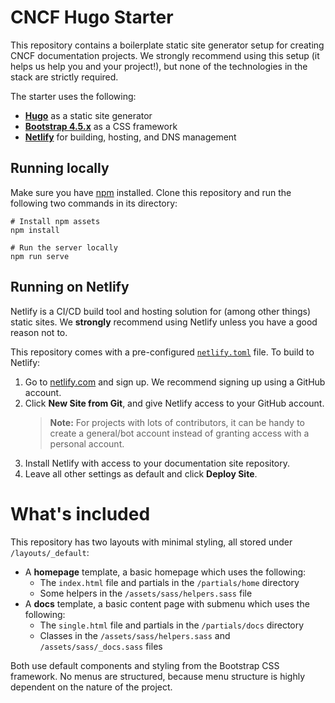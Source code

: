 # CNCF Hugo Starter

This repository contains a boilerplate static site generator setup for creating
CNCF documentation projects. We strongly recommend using this setup (it helps us
help you and your project!), but none of the technologies in the stack are
strictly required.

The starter uses the following:

* **[Hugo](https://gohugo.io/)** as a static site generator
* **[Bootstrap 4.5.x](https://getbootstrap.com/docs/4.5/getting-started/introduction/)** as a CSS framework
* **[Netlify](https://www.netlify.com/)** for building, hosting, and DNS management

## Running locally

Make sure you have [npm](https://www.npmjs.com/) installed. Clone this
repository and run the following two commands in its directory:

```shell
# Install npm assets
npm install

# Run the server locally
npm run serve
```

## Running on Netlify

Netlify is a CI/CD build tool and hosting solution for (among other things)
static sites. We **strongly** recommend using Netlify unless you have a good
reason not to.

This repository comes with a pre-configured
[`netlify.toml`](https://github.com/cncf/hugo-netlify-starter/blob/master/netlify.toml)
file. To build to Netlify:

 1. Go to [netlify.com](https://netlify.com) and sign up. We recommend signing up
    using a GitHub account.
 2. Click **New Site from Git**, and give Netlify access to your GitHub account.
    > **Note:** For projects with lots of contributors, it can be handy to
    > create a general/bot account instead of granting access with a personal
    > account.
 3. Install Netlify with access to your documentation site repository.
 4. Leave all other settings as default and click **Deploy Site**.

# What's included

This repository has two layouts with minimal styling, all stored under
`/layouts/_default`:

* A **homepage** template, a basic homepage which uses the following:
  * The `index.html` file and partials in the `/partials/home` directory
  * Some helpers in the `/assets/sass/helpers.sass` file
* A **docs** template, a basic content page with submenu which uses the following:
  * The `single.html` file and partials in the `/partials/docs` directory
  * Classes in the `/assets/sass/helpers.sass` and `/assets/sass/_docs.sass` files

Both use default components and styling from the Bootstrap CSS framework. No
menus are structured, because menu structure is highly dependent on the nature
of the project.
